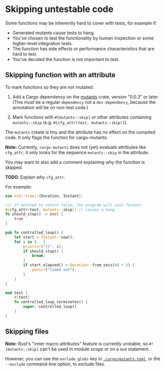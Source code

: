 # Skipping untestable code

Some functions may be inherently hard to cover with tests, for example if:

* Generated mutants cause tests to hang.
* You've chosen to test the functionality by human inspection or some higher-level integration tests.
* The function has side effects or performance characteristics that are hard to test.
* You've decided the function is not important to test.

## Skipping function with an attribute

To mark functions so they are not mutated:

1. Add a Cargo dependency on the [mutants](https://crates.io/crates/mutants)
   crate, version "0.0.3" or later. (This must be a regular `dependency` not a
   `dev-dependency`, because the annotation will be on non-test code.)

2. Mark functions with `#[mutants::skip]` or other attributes containing
   `mutants::skip` (e.g. `#[cfg_attr(test, mutants::skip)]`).

The `mutants` create is tiny and the attribute has no effect on the compiled
code. It only flags the function for cargo-mutants.

**Note:** Currently, `cargo-mutants` does not (yet) evaluate attributes like
`cfg_attr`, it only looks for the sequence `mutants::skip` in the attribute.

You may want to also add a comment explaining why the function is skipped.

**TODO**: Explain why `cfg_attr`.

For example:

```rust
use std::time::{Duration, Instant};

/// If mutated to return false, the program will spin forever.
#[cfg_attr(test, mutants::skip)] // causes a hang
fn should_stop() -> bool {
    true
}

pub fn controlled_loop() {
    let start = Instant::now();
    for i in 0.. {
        println!("{}", i);
        if should_stop() {
            break;
        }
        if start.elapsed() > Duration::from_secs(60 * 5) {
            panic!("timed out");
        }
    }
}

mod test {
    #[test]
    fn controlled_loop_terminates() {
        super::controlled_loop()
    }
}
```

## Skipping files

**Note:** Rust's "inner macro attributes" feature is currently unstable, so
`#![mutants::skip]` can't be used in module scope or on a `mod` statement.

However, you can use the `exclude_globs` key in
[`.cargo/mutants.toml`](config.md), or the `--exclude` command-line option, to exclude files.
